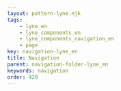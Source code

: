 ```yaml
---
layout: pattern-lyne.njk
tags: 
    - lyne_en
    - lyne_components_en
    - lyne_components_navigation_en
    - page
key: navigation-lyne_en
title: Navigation
parent: navigation-folder-lyne_en
keywords: navigation
order: 420
---
```

